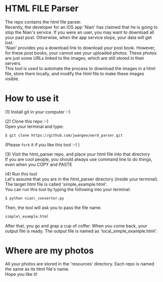 # HTML FILE Parser
The repo contains the html file parser.<br>
Recently, the developer for an iOS app 'Nian' has claimed that he is going to stop the Nian's service. If you were an user, you may want to download all your past post. Otherwise, when the app service stops, your data will get lost.<br>
'Nian' provides you a download link to download your post book. However, for these post books, your cannot see your uploaded photos. These photos are just some URLs linked to the images, which are still stored in their servers.<br>
This tool is used to automate the process to download the images in a html file, store them locally, and modify the html file to make these images visible.<br>

# How to use it
(1) Install git in your computer :-)<br>

(2) Clone this repo :-)<br>
Open your terminal and type:<br>
```bash
$ git clone https://github.com/jwangee/word_parser.git
```
(Please `fork` it if you like this tool :-) )<br>

(3) Visit the html_parser repo, and place your html file into that directory<br>
If you are cool people, you should always use command line to do things, even when you COPY and PASTE<br>

(4) Run this tool<br>
Let's assume that you are in the html_parser directory (inside your terminal). The target html file is called 'simple\_example.html'.<br>
You can run this tool by typing the following into your terminal:<br>
```bash
$ python nian\_converter.py
```
Then, the tool will ask you to pass the file name.<br>
```bash
simple\_example.html
```
After that, you go and grap a cup of coffer. When you come back, your output file is ready. The output file is named as 'local_simple\_example.html'.<br>

# Where are my photos
All your photos are stored in the 'resources' directory. Each repo is named the same as its html file's name.<br>
Hope you like it!
